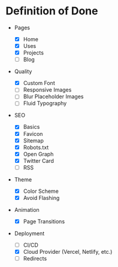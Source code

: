 # Definition of Done

- Pages

  - [x] Home
  - [x] Uses
  - [x] Projects
  - [ ] Blog

- Quality

  - [x] Custom Font
  - [ ] Responsive Images
  - [ ] Blur Placeholder Images
  - [ ] Fluid Typography

- SEO

  - [x] Basics
  - [x] Favicon
  - [x] Sitemap
  - [x] Robots.txt
  - [x] Open Graph
  - [x] Twitter Card
  - [ ] RSS

- Theme

  - [x] Color Scheme
  - [x] Avoid Flashing

- Animation

  - [x] Page Transitions

- Deployment

  - [ ] CI/CD
  - [x] Cloud Provider (Vercel, Netlify, etc.)
  - [ ] Redirects
